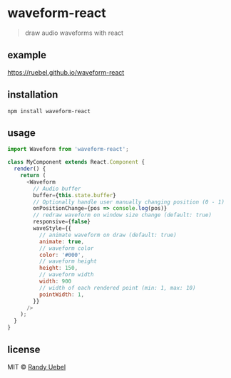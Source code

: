 # waveform-react
> draw audio waveforms with react

## example
https://ruebel.github.io/waveform-react

## installation
```npm install waveform-react```

## usage
```js
import Waveform from 'waveform-react';

class MyComponent extends React.Component {
  render() {
    return (
      <Waveform
        // Audio buffer
        buffer={this.state.buffer}
        // Optionally handle user manually changing position (0 - 1)
        onPositionChange={pos => console.log(pos)}
        // redraw waveform on window size change (default: true)
        responsive={false}
        waveStyle={{
          // animate waveform on draw (default: true)
          animate: true,
          // waveform color
          color: '#000',
          // waveform height
          height: 150,
          // waveform width
          width: 900
          // width of each rendered point (min: 1, max: 10)
          pointWidth: 1,
        }}
      />
    );
  }
}
```

## license
MIT © [Randy Uebel](randy.uebel@gmail.com)
